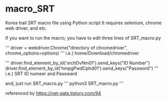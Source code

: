 # macro_SRT

Korea trail SRT macro file using Python script
It requires selenium, chrome web driver, and etc.

If you want to run the macro, you have to edit three lines of SRT_macro.py

'''
driver = webdriver.Chrome("directory of chromedriver", chrome_options=options)
'''
i.e.) home/Download/chromedriver

'''
driver.find_element_by_id('srchDvNm01').send_keys("ID Number")
driver.find_element_by_id('hmpgPwdCphd01').send_keys("Password")
'''
i.e.) SRT ID numeer and Passward

and, just run SRT_macro.py
'''
python3 SRT_macro.py
'''

referenced by https://net-gate.tistory.com/94
